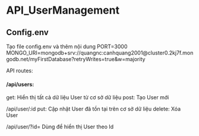 # API_UserManagement
<h2>Config.env</h2>
  
<p>
  Tạo file config.env và thêm nội dung
  PORT=3000
  MONGO_URI=mongodb+srv://quangnc:canhquang2001@cluster0.2kj7f.mongodb.net/myFirstDatabase?retryWrites=true&w=majority
</p>
 
API routes:
  <h4>/api/users:</h4>
    get: Hiển thị tất cả dữ liệu User từ cơ sở dữ liệu
    post: Tạo User mới
  
  /api/user/:id
    put: Cập nhật User đã tồn tại trên cơ sở dữ liệu
    delete: Xóa User
  
  /api/user/?id=<userId>
    Dùng để hiển thị User theo Id
  
  
